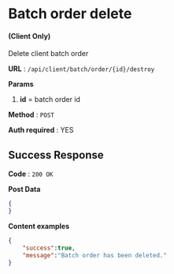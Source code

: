 # Batch order delete

#### (**Client Only**)

Delete client batch order

**URL** : `/api/client/batch/order/{id}/destroy`

**Params**
1. **id** = batch order id

**Method** : `POST`

**Auth required** : YES

## Success Response

**Code** : `200 OK`

**Post Data**

```json
{
}
```

**Content examples**

```json
{
    "success":true,
    "message":"Batch order has been deleted."
}
```

